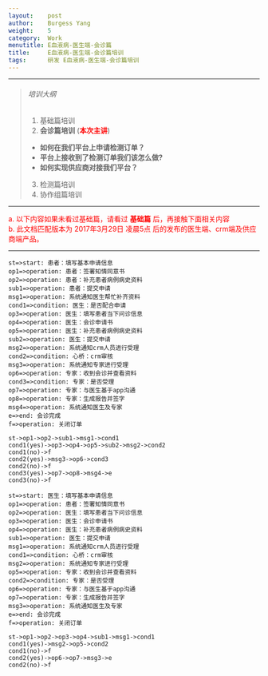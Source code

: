 ```yaml
---
layout:    post
author:    Burgess Yang
weight:    5
category:  Work          
menutitle: E血液病-医生端-会诊篇
title:     E血液病-医生端-会诊篇培训
tags:      研发 E血液病-医生端-会诊篇培训
---
```


<style>
.fr {color:red}
.fg {color:green}
.fdg {color: #666} 

.tc {text-align:center}
</style>

--- 

> ###### 培训大纲
> 1. 基础篇培训
> 2. **会诊篇培训** (**<span class='fr'>本次主讲</span>**)
>   - **如何在我们平台上申请检测订单？**
>   - **平台上接收到了检测订单我们该怎么做?**
>   - **如何实现供应商对接我们平台？**
> 3. 检测篇培训
> 4. 协作组篇培训

--- 

<div class="tip fr">
a. 以下内容如果未看过基础篇，请看过 <b>基础篇</b> 后，再接触下面相关内容<br/>
b. 此文档匹配版本为 2017年3月29日 凌晨5点 后的发布的医生端、crm端及供应商端产品。
</div>

---

```flow
st=>start: 患者：填写基本申请信息
op1=>operation: 患者：签署知情同意书
op2=>operation: 患者：补充患者病例病史资料
sub1=>operation: 患者：提交申请
msg1=>operation: 系统通知医生帮忙补齐资料
cond1=>condition: 医生：是否配合申请
op3=>operation: 医生：填写患者当下问诊信息
op4=>operation: 医生：会诊申请书
op5=>operation: 医生：补充患者病例病史资料
sub2=>operation: 医生：提交申请
msg2=>operation: 系统通知crm人员进行受理
cond2=>condition: 心桥：crm审核
msg3=>operation: 系统通知专家进行受理
op6=>operation: 专家：收到会诊并查看资料
cond3=>condition: 专家：是否受理
op7=>operation: 专家：与医生基于app沟通
op8=>operation: 专家：生成报告并签字
msg4=>operation: 系统通知医生及专家
e=>end: 会诊完成
f=>operation: 关闭订单

st->op1->op2->sub1->msg1->cond1
cond1(yes)->op3->op4->op5->sub2->msg2->cond2
cond1(no)->f
cond2(yes)->msg3->op6->cond3
cond2(no)->f
cond3(yes)->op7->op8->msg4->e
cond3(no)->f
```

```flow
st=>start: 医生：填写基本申请信息
op1=>operation: 患者：签署知情同意书
op2=>operation: 医生：填写患者当下问诊信息
op3=>operation: 医生：会诊申请书
op4=>operation: 医生：补充患者病例病史资料
sub1=>operation: 医生：提交申请
msg1=>operation: 系统通知crm人员进行受理
cond1=>condition: 心桥：crm审核
msg2=>operation: 系统通知专家进行受理
op5=>operation: 专家：收到会诊并查看资料
cond2=>condition: 专家：是否受理
op6=>operation: 专家：与医生基于app沟通
op7=>operation: 专家：生成报告并签字
msg3=>operation: 系统通知医生及专家
e=>end: 会诊完成
f=>operation: 关闭订单

st->op1->op2->op3->op4->sub1->msg1->cond1
cond1(yes)->msg2->op5->cond2
cond1(no)->f
cond2(yes)->op6->op7->msg3->e
cond2(no)->f
```


